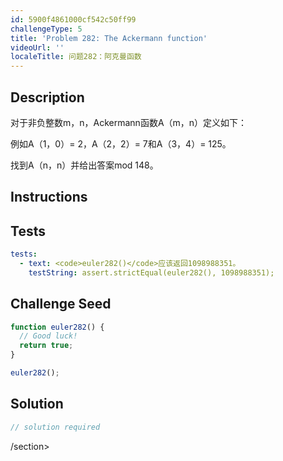 ```yaml
---
id: 5900f4861000cf542c50ff99
challengeType: 5
title: 'Problem 282: The Ackermann function'
videoUrl: ''
localeTitle: 问题282：阿克曼函数
---
```


## Description
<section id="description">
对于非负整数m，n，Ackermann函数A（m，n）定义如下：



例如A（1，0）= 2，A（2，2）= 7和A（3，4）= 125。


找到A（n，n）并给出答案mod 148。
</section>

## Instructions
<section id="instructions">
</section>

## Tests
<section id='tests'>

```yml
tests:
  - text: <code>euler282()</code>应该返回1098988351。
    testString: assert.strictEqual(euler282(), 1098988351);

```

</section>

## Challenge Seed
<section id='challengeSeed'>

<div id='js-seed'>

```js
function euler282() {
  // Good luck!
  return true;
}

euler282();

```

</div>



</section>

## Solution
<section id='solution'>

```js
// solution required
```

/section>
